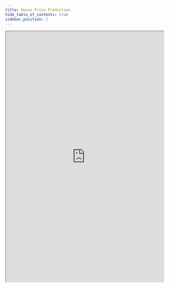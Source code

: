 ```yaml
---
title: House Price Prediction
hide_table_of_contents: true
sidebar_position: 1
---
```


<iframe width="100%" height="800" src="https://htmlpreview.github.io/?https://github.com/saitaiky/Udacity-Machine-Learning-Engineer-Nanodegree/blob/master/term1/projects/1-boston_housing/boston_housing.html" allowFullScreen allow="accelerometer; autoplay; encrypted-media; gyroscope; picture-in-picture"></iframe>